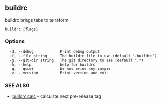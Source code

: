 ## buildrc

buildrc brings tabs to terraform

```
buildrc [flags]
```

### Options

```
  -d, --debug            Print debug output
  -f, --file string      The buildrc file to use (default ".buildrc")
  -g, --git-dir string   The git directory to use (default ".")
  -h, --help             help for buildrc
  -q, --quiet            Do not print any output
  -v, --version          Print version and exit
```

### SEE ALSO

* [buildrc calc](buildrc_calc.md)	 - calculate next pre-release tag

